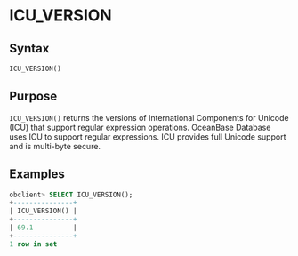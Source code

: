 # ICU_VERSION

## Syntax

```sql
ICU_VERSION()
```

## Purpose

`ICU_VERSION()` returns the versions of International Components for Unicode (ICU) that support regular expression operations.
OceanBase Database uses ICU to support regular expressions. ICU provides full Unicode support and is multi-byte secure.

## Examples

```sql
obclient> SELECT ICU_VERSION();
+---------------+
| ICU_VERSION() |
+---------------+
| 69.1          |
+---------------+
1 row in set
```
